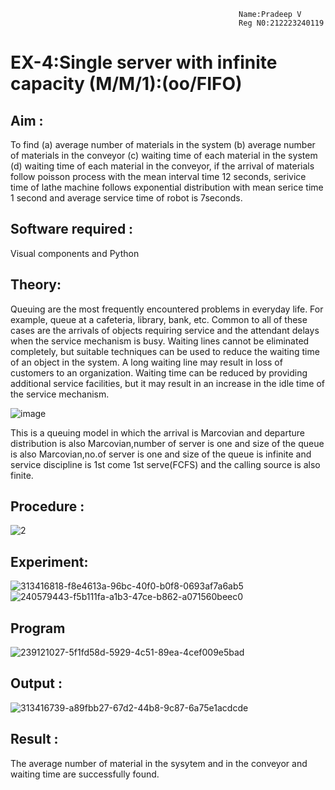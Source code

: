                                                        Name:Pradeep V
                                                       Reg N0:212223240119

# EX-4:Single server with infinite capacity (M/M/1):(oo/FIFO)
## Aim :
To find (a) average number of materials in the system (b) average number of materials in the conveyor (c) waiting time of each material in the system (d) waiting time of each material in the conveyor, if the arrival  of materials follow poisson process with the mean interval time 12 seconds, serivice time of lathe machine follows exponential distribution with mean serice time 1 second and average service time of robot is 7seconds.

## Software required :
Visual components and Python

## Theory:
Queuing are the most frequently encountered problems in everyday life. For example, queue at a cafeteria, library, bank, etc. Common to all of these cases are the arrivals of objects requiring service and the attendant delays when the service mechanism is busy. Waiting lines cannot be eliminated completely, but suitable techniques can be used to reduce the waiting time of an object in the system. A long waiting line may result in loss of customers to an organization. Waiting time can be reduced by providing additional service facilities, but it may result in an increase in the idle time of the service mechanism.

![image](1.png)

This is a queuing model in which the arrival is Marcovian and departure distribution is also Marcovian,number of server is one and size of the queue is also Marcovian,no.of server is one and size of the queue is infinite and service discipline is 1st come 1st serve(FCFS) and the calling source is also finite.

## Procedure :
![2](https://github.com/velupradeep/Single-server-infinite-capacity---Markov-Model/assets/150329341/dd6394ea-48c6-4bf8-bf51-84aeb4da1d8a)






## Experiment:
![313416818-f8e4613a-96bc-40f0-b0f8-0693af7a6ab5](https://github.com/velupradeep/Single-server-infinite-capacity---Markov-Model/assets/150329341/a3118673-565c-4200-b596-54f6046d1bd8)
![240579443-f5b111fa-a1b3-47ce-b862-a071560beec0](https://github.com/velupradeep/Single-server-infinite-capacity---Markov-Model/assets/150329341/0f8f1de7-7795-4e05-8bd4-412fafab3aa7)



 
## Program
![239121027-5f1fd58d-5929-4c51-89ea-4cef009e5bad](https://github.com/velupradeep/Single-server-infinite-capacity---Markov-Model/assets/150329341/76ccd893-12ec-46c1-b218-805583f36570)



## Output :
![313416739-a89fbb27-67d2-44b8-9c87-6a75e1acdcde](https://github.com/velupradeep/Single-server-infinite-capacity---Markov-Model/assets/150329341/5fffbdbc-9c9c-4df9-a099-0d070efe6d77)


## Result :
The average number of material in the sysytem and in the conveyor and waiting time are successfully found.

